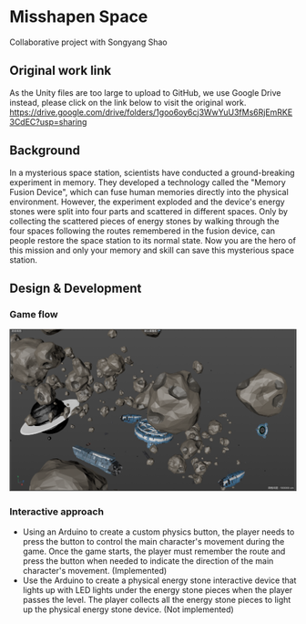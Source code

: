 # Misshapen Space
Collaborative project with Songyang Shao

## Original work link
As the Unity files are too large to upload to GitHub, we use Google Drive instead, please click on the link below to visit the original work.
https://drive.google.com/drive/folders/1goo6oy6cj3WwYuU3fMs6RjEmRKE3CdEC?usp=sharing

## Background
In a mysterious space station, scientists have conducted a ground-breaking experiment in memory. They developed a technology called the "Memory Fusion Device", which can fuse human memories directly into the physical environment. However, the experiment exploded and the device's energy stones were split into four parts and scattered in different spaces. Only by collecting the scattered pieces of energy stones by walking through the four spaces following the routes remembered in the fusion device, can people restore the space station to its normal state. Now you are the hero of this mission and only your memory and skill can save this mysterious space station.

## Design & Development
### Game flow
![UnityProject](https://github.com/wwdddq/UnityProject/blob/main/image/%E6%88%AA%E5%B1%8F2023-06-12%2001.38.11.png)

### Interactive approach
- Using an Arduino to create a custom physics button, the player needs to press the button to control the main character's movement during the game. Once the game starts, the player must remember the route and press the button when needed to indicate the direction of the main character's movement. (Implemented)
- Use the Arduino to create a physical energy stone interactive device that lights up with LED lights under the energy stone pieces when the player passes the level. The player collects all the energy stone pieces to light up the physical energy stone device. (Not implemented)

